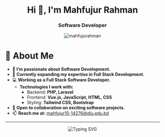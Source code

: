 <h1 align="center">Hi 👋, I'm Mahfujur Rahman</h1>
<h3 align="center">Software Developer</h3>

<p align="center">
  <img src="https://komarev.com/ghpvc/?username=mahfujurahman&label=👀%20Profile%20Views&color=ff69b4&style=for-the-badge" alt="mahfujurahman" />
</p>


# 👋 About Me  

- 👀 **I’m passionate about Software Development.**  
- 🌱 **Currently expanding my expertise in Full Stack Development.**  
- 💻 **Working as a Full Stack Software Developer.**  
  - **Technologies I work with:**  
    - Backend: **PHP, Laravel**  
    - Frontend: **Vue.js, JavaScript, HTML, CSS**  
    - Styling: **Tailwind CSS, Bootstrap**  
- 💞️ **Open to collaboration on exciting software projects.**  
- 📫 **Reach me at:** [mahfujur15-14276@diu.edu.bd](mailto:mahfujur15-14276@diu.edu.bd)  

---

<p align="center">
  <img src="https://readme-typing-svg.herokuapp.com?font=Fira+Code&size=22&pause=1000&color=00FF00&width=435&lines=Let's+build+something+amazing+together!+🚀" alt="Typing SVG" />
</p>
